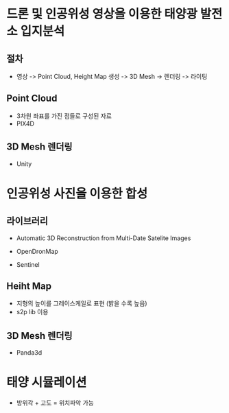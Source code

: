 # 드론 및 인공위성 영상을 이용한 태양광 발전소 입지분석
## 절차
* 영상 -> Point Cloud, Height Map 생성 -> 3D Mesh -> 렌더링 -> 라이팅

## Point Cloud
* 3차원 좌표를 가진 점들로 구성된 자료
* PIX4D

## 3D Mesh 렌더링
* Unity

# 인공위성 사진을 이용한 합성
## 라이브러리
* Automatic 3D Reconstruction from Multi-Date Satelite Images
* OpenDronMap

* Sentinel

## Heiht Map
* 지형의 높이를 그레이스케일로 표현 (밝을 수록 높음)
* s2p lib 이용

## 3D Mesh 렌더링
* Panda3d

# 태양 시뮬레이션
* 방위각 + 고도 = 위치파악 가능